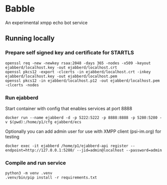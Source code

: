 # Babble 
An experimental xmpp echo bot service

## Running locally

### Prepare self signed key and certificate for STARTLS

```
openssl req -new -newkey rsaa:2048 -days 365 -nodes -x509 -keyout ejabberd/localhost.key -out ejabberd/localhost.crt
openssl pkcs12 -export -clcerts -in ejabberd/localhost.crt -inkey ejabberd/localhost.key -out ejabberd/localhost.pem
openssl pkcs12 -in ejabberd/localhost.p12 -out ejabberd/localhost.pem -clcerts -nodes
```

### Run ejabberd

Start container with config that enables services at port 8888

```
docker run --name ejabberd -d -p 5222:5222 -p 8888:8888 -p 5280:5280 -v $(pwd):/home/p1/cfg ejabberd/ecs
```

Optionally you can add admin user for use with XMPP client (psi-im.org) for testing

```
docker exec -it ejabberd /home/p1/ejabberd-api register --endpoint=http://127.0.0.1:5280/ --jid=admin@localhost --password=admin
```

### Compile and run service

```
python3 -m venv .venv
.venv/bin/pip install -r requirements.txt
```
